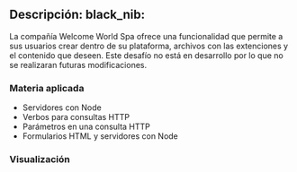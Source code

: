 ## Descripción: black_nib:
La compañía Welcome World Spa ofrece una funcionalidad que permite a sus usuarios crear dentro de su plataforma, archivos con las extenciones y el contenido que deseen. Este desafío no está en desarrollo por lo que no se realizaran futuras modificaciones.

### Materia aplicada
- Servidores con Node
- Verbos para consultas HTTP
- Parámetros en una consulta HTTP
- Formularios HTML y servidores con Node

### Visualización